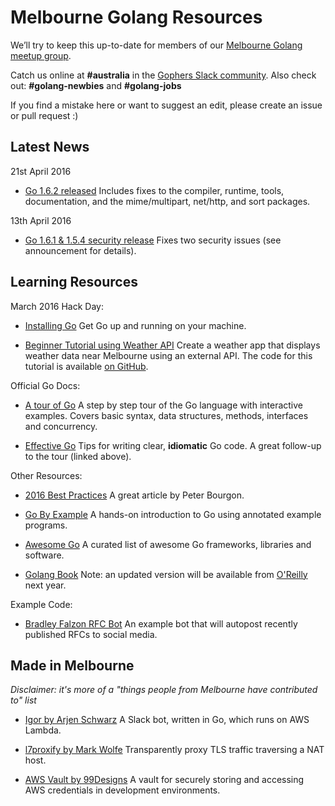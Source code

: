 # Melbourne Golang Resources

We’ll try to keep this up-to-date for members of our [Melbourne Golang meetup group](http://www.meetup.com/golang-mel/).

Catch us online at __#australia__ in the [Gophers Slack community](https://blog.gopheracademy.com/gophers-slack-community/).
Also check out: __#golang-newbies__ and __#golang-jobs__

If you find a mistake here or want to suggest an edit, please create an issue or pull request :)

## Latest News

21st April 2016

* [Go 1.6.2 released](https://groups.google.com/forum/#!topic/golang-announce/8FwSHbMTEjQ)
    Includes fixes to the compiler, runtime, tools, documentation, and the mime/multipart, net/http, and sort packages.

13th April 2016

* [Go 1.6.1 & 1.5.4 security release](https://groups.google.com/forum/#!topic/golang-announce/9eqIHqaWvck)
    Fixes two security issues (see announcement for details).

## Learning Resources

March 2016 Hack Day:

* [Installing Go](https://docs.google.com/presentation/d/1-71yD-MNlg44ve6hj4BBrgB7RDt2DY1irgQAMyTZJs8/edit?usp=sharing)
    Get Go up and running on your machine.

* [Beginner Tutorial using Weather API](https://docs.google.com/presentation/d/1ZA-c7yi-ojTWCFmNj27L2TMuedzhC31Lv5g9JZNzPFo/edit?usp=sharing)
    Create a weather app that displays weather data near Melbourne using an external API. The code for this tutorial is available [on GitHub](https://github.com/leahgarrett/hack-day-tutorial).

Official Go Docs:

* [A tour of Go](https://tour.golang.org/welcome/1)
    A step by step tour of the Go language with interactive examples. Covers basic syntax, data structures, methods, interfaces and concurrency.

* [Effective Go](https://golang.org/doc/effective_go.html)
    Tips for writing clear, __idiomatic__ Go code. A great follow-up to the tour (linked above).

Other Resources:

* [2016 Best Practices](https://peter.bourgon.org/go-best-practices-2016/)
    A great article by Peter Bourgon.

* [Go By Example](https://gobyexample.com/)
    A hands-on introduction to Go using annotated example programs.

* [Awesome Go](https://github.com/avelino/awesome-go)
    A curated list of awesome Go frameworks, libraries and software.

* [Golang Book](https://www.golang-book.com/books/intro)
    Note: an updated version will be available from [O'Reilly](http://shop.oreilly.com/product/0636920046516.do) next year.

Example Code:

* [Bradley Falzon RFC Bot](https://github.com/bradleyfalzon/rfc-bot)
    An example bot that will autopost recently published RFCs to social media.

## Made in Melbourne

_Disclaimer: it's more of a "things people from Melbourne have contributed to" list_

* [Igor by Arjen Schwarz](https://github.com/ArjenSchwarz/igor)
    A Slack bot, written in Go, which runs on AWS Lambda.

* [l7proxify by Mark Wolfe](https://github.com/wolfeidau/l7proxify)
    Transparently proxy TLS traffic traversing a NAT host.

* [AWS Vault by 99Designs](https://github.com/99designs/aws-vault)
    A vault for securely storing and accessing AWS credentials in development environments.
